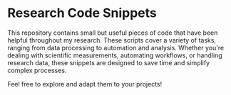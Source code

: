 # Research Code Snippets

This repository contains small but useful pieces of code that have been helpful throughout my research. These scripts cover a variety of tasks, ranging from data processing to automation and analysis. Whether you're dealing with scientific measurements, automating workflows, or handling research data, these snippets are designed to save time and simplify complex processes.

Feel free to explore and adapt them to your projects!
